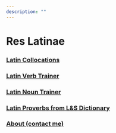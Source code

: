 ```yaml
---
description: ""
---
```

# Res Latinae

### [Latin Collocations](/collocations)

### [Latin Verb Trainer](/verbs)

### [Latin Noun Trainer](/nouns)

### [Latin Proverbs from L&S Dictionary](https://www.amazon.com/dp/B08JD3KZNY)

### [About (contact me)](about)
